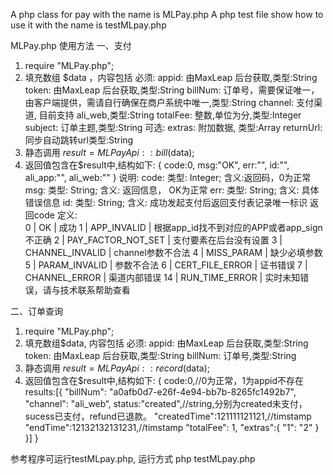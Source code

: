 A php class for pay with the name is MLPay.php
A php test file show how to use it with the name is testMLpay.php

MLPay.php 使用方法
一、支付
1. require "MLPay.php";
2. 填充数组 $data ，内容包括
   必须: appid: 由MaxLeap 后台获取,类型:String
         token: 由MaxLeap 后台获取,类型:String
         billNum: 订单号，需要保证唯一，由客户端提供，需请自行确保在商户系统中唯一,类型:String
         channel: 支付渠道, 目前支持 ali_web,类型:String
         totalFee: 整数,单位为分,类型:Integer
         subject: 订单主题,类型:String
    可选:
         extras: 附加数据, 类型:Array
         returnUrl: 同步自动跳转url类型:String
3. 静态调用 $result = MLPayApi::bill($data);
4. 返回值包含在$result中,结构如下:
    {
        code:0,
        msg:"OK",
        err:"",
        id:"",
        ali_app:"",
        ali_web:""
     }
     说明:
      code: 类型: Integer; 含义:返回码，0为正常
      msg: 类型: String; 含义: 返回信息， OK为正常
      err: 类型: String; 含义: 具体错误信息
      id: 类型: String; 含义: 成功发起支付后返回支付表记录唯一标识
      返回code 定义:      
           0 | OK | 成功
           1 | APP_INVALID | 根据app_id找不到对应的APP或者app_sign不正确
           2 | PAY_FACTOR_NOT_SET | 支付要素在后台没有设置
           3 | CHANNEL_INVALID | channel参数不合法
           4 | MISS_PARAM | 缺少必填参数
           5 | PARAM_INVALID | 参数不合法
           6 | CERT_FILE_ERROR | 证书错误
           7 | CHANNEL_ERROR | 渠道内部错误
           14 | RUN_TIME_ERROR | 实时未知错误，请与技术联系帮助查看
	

二、订单查询
1. require "MLPay.php";
2. 填充数组$data, 内容包括
   必须: appid: 由MaxLeap 后台获取,类型:String
         token: 由MaxLeap 后台获取,类型:String
         billNum: 订单号,类型:String
3. 静态调用 $result = MLPayApi::record($data);
4. 返回值包含在$result中,结构如下:
   {
     code:0,//0为正常，1为appid不存在
     results:[{
        "billNum": "a0afb0d7-e26f-4e94-bb7b-8265fc1492b7",
        "channel": "ali_web“,
        status:"created",//string,分别为created未支付，sucess已支付，refund已退款。
        "createdTime":121111121121,//timstamp
        "endTime":12132132131231,//timstamp
        "totalFee": 1,
        "extras":{
            "1": "2"
        }
    }]
  }

参考程序可运行testMLpay.php, 运行方式 php testMLpay.php